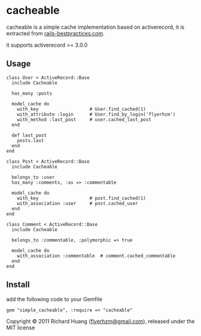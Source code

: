 cacheable
=========

cacheable is a simple cache implementation based on activerecord, it is
extracted from [rails-bestpractices.com][1].

it supports activerecord >= 3.0.0

Usage
-----

    class User < ActiveRecord::Base
      include Cacheable

      has_many :posts

      model_cache do
        with_key                   # User.find_cached(1)
        with_attribute :login      # User.find_by_login('flyerhzm')
        with_method :last_post     # user.cached_last_post
      end

      def last_post
        posts.last
      end
    end

    class Post < ActiveRecord::Base
      include Cacheable

      belongs_to :user
      has_many :comments, :as => :commentable

      model_cache do
        with_key                   # post.find_cached(1)
        with_association :user     # post.cached_user
      end
    end

    class Comment < ActiveRecord::Base
      include Cacheable

      belongs_to :commentable, :polymorphic => true

      model_cache do
        with_association :commentable  # comment.cached_commentable
      end
    end

Install
-------

add the following code to your Gemfile

    gem "simple_cacheable", :require => "cacheable"


Copyright © 2011 Richard Huang (flyerhzm@gmail.com), released under the MIT license


[1]:https://github.com/flyerhzm/rails-bestpractices.com
